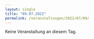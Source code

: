 ```yaml
---
layout: single
title: "09.07.2022"
permalink: /veranstaltungen/2022/07/09/
---
```


Keine Veranstaltung an diesem Tag.
